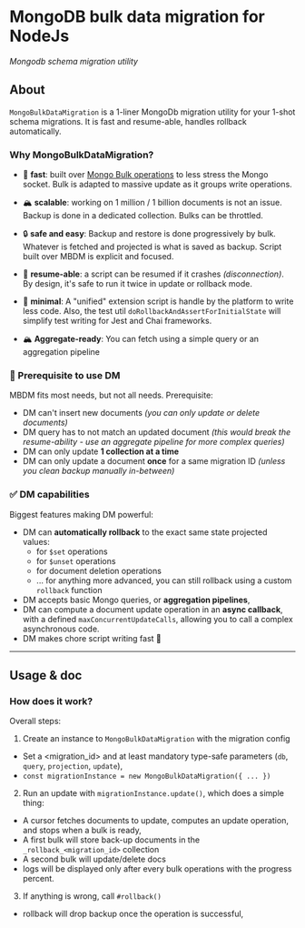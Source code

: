 # MongoDB bulk data migration for NodeJs

_Mongodb schema migration utility_

## About

`MongoBulkDataMigration` is a 1-liner MongoDb migration utility for your 1-shot schema migrations.
It is fast and resume-able, handles rollback automatically.

### Why MongoBulkDataMigration?

- 🚀 **fast**: built over [Mongo Bulk operations](https://docs.mongodb.com/manual/reference/method/Bulk/) to less stress the Mongo socket. Bulk is adapted to massive update as it groups write operations.

- 🏔️ **scalable**: working on 1 million / 1 billion documents is not an issue.
  Backup is done in a dedicated collection. Bulks can be throttled.

- 🔒 **safe and easy**: Backup and restore is done progressively by bulk.
  Whatever is fetched and projected is what is saved as backup. Script built over MBDM is explicit and focused.

- 🔄 **resume-able**: a script can be resumed if it crashes _(disconnection)_.
  By design, it's safe to run it twice in update or rollback mode.

- 💝 **minimal**: A "unified" extension script is handle by the platform to write less code.
  Also, the test util `doRollbackAndAssertForInitialState` will simplify test writing for Jest and Chai frameworks.

- 🏔️ **Aggregate-ready**: You can fetch using a simple query or an aggregation pipeline


### 🚫 Prerequisite to use DM

MBDM fits most needs, but not all needs.
Prerequisite:

- DM can't insert new documents
  _(you can only update or delete documents)_
- DM query has to not match an updated document _(this would break the resume-ability - use an aggregate pipeline for more complex queries)_
- DM can only update **1 collection at a time**
- DM can only update a document **once** for a same migration ID _(unless you clean backup manually in-between)_

### ✅ DM capabilities

Biggest features making DM powerful:

- DM can **automatically rollback** to the exact same state projected values:
  - for `$set` operations
  - for `$unset` operations
  - for document deletion operations
  - ... for anything more advanced, you can still rollback using a custom `rollback` function
- DM accepts basic Mongo queries, or **aggregation pipelines**,
- DM can compute a document update operation in an **async callback**, with a defined `maxConcurrentUpdateCalls`, allowing you to call a complex asynchronous code.
- DM makes chore script writing fast 🚀

---

## Usage & doc

### How does it work?

Overall steps:

1. Create an instance to `MongoBulkDataMigration` with the migration config

- Set a <migration_id> and at least mandatory type-safe parameters (`db`, `query`, `projection`, `update`),
- `const migrationInstance = new MongoBulkDataMigration({ ... })`

2. Run an update with `migrationInstance.update()`, which does a simple thing:

- A cursor fetches documents to update, computes an update operation, and stops when a bulk is ready,
- A first bulk will store back-up documents in the `_rollback_<migration_id>` collection
- A second bulk will update/delete docs
- logs will be displayed only after every bulk operations with the progress percent.

3. If anything is wrong, call `#rollback()`

- rollback will drop backup once the operation is successful,


